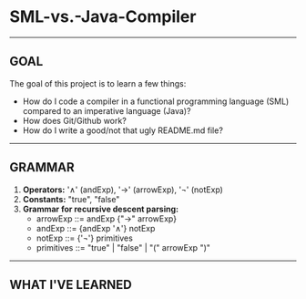 # SML-vs.-Java-Compiler
***
## GOAL
The goal of this project is to learn a few things:
* How do I code a compiler in a functional programming language (SML) compared to an imperative language (Java)?
* How does Git/Github work?
* How do I write a good/not that ugly README.md file?

---
## GRAMMAR
1. **Operators:** '∧' (andExp), '->' (arrowExp), '¬' (notExp)
2. **Constants:** "true", "false"
3. **Grammar for recursive descent parsing:**
    * arrowExp    ::= andExp {"->" arrowExp}
    * andExp      ::= {andExp '∧'} notExp
    * notExp      ::= {'¬'} primitives
    * primitives  ::= "true" | "false" | "(" arrowExp ")"


---
## WHAT I'VE LEARNED